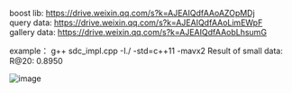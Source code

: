 boost lib: https://drive.weixin.qq.com/s?k=AJEAIQdfAAoAZOpMDj \
query data: https://drive.weixin.qq.com/s?k=AJEAIQdfAAoLimEWpF \
gallery data: https://drive.weixin.qq.com/s?k=AJEAIQdfAAobLhsumG 

example：
g++ sdc_impl.cpp -I./ -std=c++11 -mavx2 
Result of small data: R@20: 0.8950

![image](https://github.com/ganyk/BEBR/blob/main/SDC/imgs/pic1.png)
